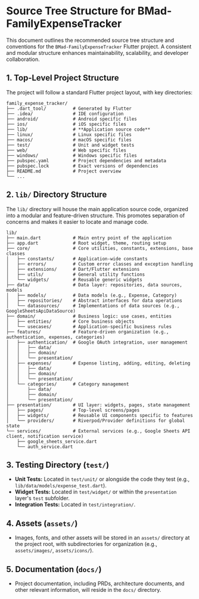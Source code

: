 # Source Tree Structure for BMad-FamilyExpenseTracker

This document outlines the recommended source tree structure and conventions for the `BMad-FamilyExpenseTracker` Flutter project. A consistent and modular structure enhances maintainability, scalability, and developer collaboration.

## 1. Top-Level Project Structure

The project will follow a standard Flutter project layout, with key directories:

```
family_expense_tracker/
├── .dart_tool/          # Generated by Flutter
├── .idea/               # IDE configuration
├── android/             # Android specific files
├── ios/                 # iOS specific files
├── lib/                 # **Application source code**
├── linux/               # Linux specific files
├── macos/               # macOS specific files
├── test/                # Unit and widget tests
├── web/                 # Web specific files
├── windows/             # Windows specific files
├── pubspec.yaml         # Project dependencies and metadata
├── pubspec.lock         # Exact versions of dependencies
├── README.md            # Project overview
└── ...
```

## 2. `lib/` Directory Structure

The `lib/` directory will house the main application source code, organized into a modular and feature-driven structure. This promotes separation of concerns and makes it easier to locate and manage code.

```
lib/
├── main.dart            # Main entry point of the application
├── app.dart             # Root widget, theme, routing setup
├── core/                # Core utilities, constants, extensions, base classes
│   ├── constants/       # Application-wide constants
│   ├── errors/          # Custom error classes and exception handling
│   ├── extensions/      # Dart/Flutter extensions
│   ├── utils/           # General utility functions
│   └── widgets/         # Reusable generic widgets
├── data/                # Data layer: repositories, data sources, models
│   ├── models/          # Data models (e.g., Expense, Category)
│   ├── repositories/    # Abstract interfaces for data operations
│   └── datasources/     # Implementations of data sources (e.g., GoogleSheetsApiDataSource)
├── domain/              # Business logic: use cases, entities
│   ├── entities/        # Core business objects
│   └── usecases/        # Application-specific business rules
├── features/            # Feature-driven organization (e.g., authentication, expenses, categories)
│   ├── authentication/  # Google OAuth integration, user management
│   │   ├── data/
│   │   ├── domain/
│   │   └── presentation/
│   ├── expenses/        # Expense listing, adding, editing, deleting
│   │   ├── data/
│   │   ├── domain/
│   │   └── presentation/
│   └── categories/      # Category management
│       ├── data/
│       ├── domain/
│       └── presentation/
├── presentation/        # UI layer: widgets, pages, state management
│   ├── pages/           # Top-level screens/pages
│   ├── widgets/         # Reusable UI components specific to features
│   └── providers/       # Riverpod/Provider definitions for global state
└── services/            # External services (e.g., Google Sheets API client, notification service)
    ├── google_sheets_service.dart
    └── auth_service.dart
```

## 3. Testing Directory (`test/`)

*   **Unit Tests:** Located in `test/unit/` or alongside the code they test (e.g., `lib/data/models/expense_test.dart`).
*   **Widget Tests:** Located in `test/widget/` or within the `presentation` layer's `test` subfolder.
*   **Integration Tests:** Located in `test/integration/`.

## 4. Assets (`assets/`)

*   Images, fonts, and other assets will be stored in an `assets/` directory at the project root, with subdirectories for organization (e.g., `assets/images/`, `assets/icons/`).

## 5. Documentation (`docs/`)

*   Project documentation, including PRDs, architecture documents, and other relevant information, will reside in the `docs/` directory.
